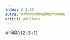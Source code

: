 ```yaml
---
index: 2.3.32
sutra: पृथग्विनानानाभिस्तृतीयाऽन्यतरस्याम्‌
vritti: adhikara
---
```


 अनभिहिते [2।3।1] 